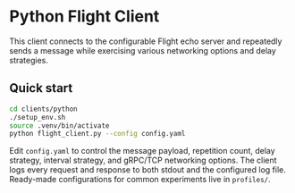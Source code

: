 # Python Flight Client

This client connects to the configurable Flight echo server and repeatedly sends a
message while exercising various networking options and delay strategies.

## Quick start

```bash
cd clients/python
./setup_env.sh
source .venv/bin/activate
python flight_client.py --config config.yaml
```

Edit `config.yaml` to control the message payload, repetition count, delay strategy,
interval strategy, and gRPC/TCP networking options. The client logs every request and
response to both stdout and the configured log file. Ready-made configurations for
common experiments live in `profiles/`.
